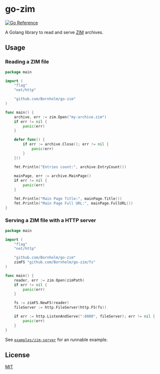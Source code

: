 # go-zim

[![Go Reference](https://pkg.go.dev/badge/github.com/Bornholm/go-zim.svg)](https://pkg.go.dev/github.com/Bornholm/go-zim)

A Golang library to read and serve [ZIM](https://wiki.openzim.org/wiki/OpenZIM) archives.

## Usage

### Reading a ZIM file

```go
package main

import (
	"flag"
	"net/http"

	"github.com/Bornholm/go-zim"
)

func main() {
	archive, err := zim.Open("my-archive.zim")
	if err != nil {
		panic(err)
	}

	defer func() {
        if err := archive.Close(); err != nil {
            panic(err)
        }
    }()

    fmt.Println("Entries count:", archive.EntryCount())
    
    mainPage, err := archive.MainPage()
    if err != nil {
        panic(err)
    }

    fmt.Println("Main Page Title:", mainPage.Title())
    fmt.Println("Main Page Full URL:", mainPage.FullURL())
}
```

### Serving a ZIM file with a HTTP server

```go
package main

import (
	"flag"
	"net/http"

	"github.com/Bornholm/go-zim"
	zimFS "github.com/Bornholm/go-zim/fs"
)

func main() {
	reader, err := zim.Open(zimPath)
	if err != nil {
		panic(err)
	}

	fs := zimFS.NewFS(reader)
	fileServer := http.FileServer(http.FS(fs))

	if err := http.ListenAndServe(":8080", fileServer); err != nil {
		panic(err)
	}
}
```

See [`examples/zim-server`](./examples/zim-server) for an runnable example.

## License

[MIT](./LICENSE)

